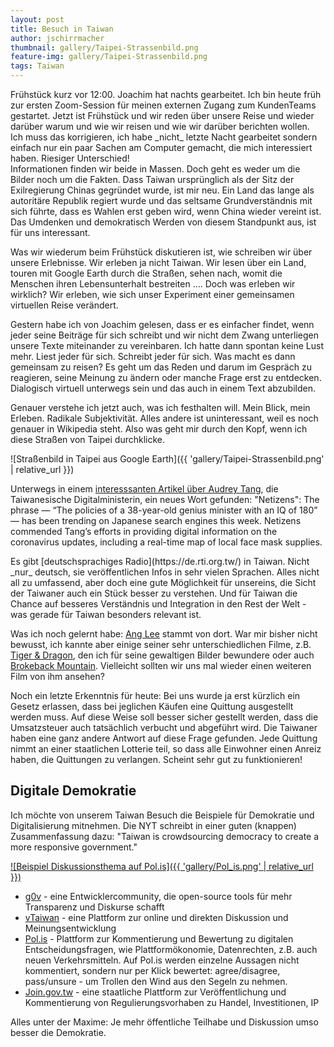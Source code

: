```yaml
---
layout: post
title: Besuch in Taiwan
author: jschirrmacher
thumbnail: gallery/Taipei-Strassenbild.png
feature-img: gallery/Taipei-Strassenbild.png
tags: Taiwan
---
```

<div class="author christiane"></div>
Frühstück kurz vor 12:00. Joachim hat nachts gearbeitet. Ich bin heute früh zur ersten Zoom-Session für meinen externen Zugang zum KundenTeams gestartet. Jetzt ist Frühstück und wir reden über unsere Reise und wieder darüber warum und wie wir reisen und wie wir darüber berichten wollen.

<div class="author joachim"></div>
Ich muss das korrigieren, ich habe _nicht_ letzte Nacht gearbeitet sondern einfach nur ein paar Sachen am Computer gemacht, die mich interessiert haben. Riesiger Unterschied!

<div class="author christiane"></div>
Informationen finden wir beide in Massen. Doch geht es weder um die Bilder noch um die Fakten. Dass Taiwan ursprünglich als der Sitz der Exilregierung Chinas gegründet wurde, ist mir neu. Ein Land das lange als autoritäre Republik regiert wurde und das seltsame Grundverständnis mit sich führte, dass es Wahlen erst geben wird, wenn China wieder vereint ist. Das Umdenken und demokratisch Werden von diesem Standpunkt aus, ist für uns interessant.

Was wir wiederum beim Frühstück diskutieren ist, wie schreiben wir über unsere Erlebnisse. Wir erleben ja nicht Taiwan. Wir lesen über ein Land, touren mit Google Earth durch die Straßen, sehen nach, womit die Menschen ihren Lebensunterhalt bestreiten .... Doch was erleben wir wirklich? Wir erleben, wie sich unser Experiment einer gemeinsamen virtuellen Reise verändert.

Gestern habe ich von Joachim gelesen, dass er es einfacher findet, wenn jeder seine Beiträge für sich schreibt und wir nicht dem Zwang unterliegen unsere Texte miteinander zu vereinbaren. Ich hatte dann spontan keine Lust mehr. Liest jeder für sich. Schreibt jeder für sich. Was macht es dann gemeinsam zu reisen? Es geht um das Reden und darum im Gespräch zu reagieren, seine Meinung zu ändern oder manche Frage erst zu entdecken. Dialogisch virtuell unterwegs sein und das auch in einem Text abzubilden.

Genauer verstehe ich jetzt auch, was ich festhalten will. Mein Blick, mein Erleben. Radikale Subjektivität. Alles andere ist uninteressant, weil es noch genauer in Wikipedia steht. Also was geht mir durch den Kopf, wenn ich diese Straßen von Taipei durchklicke.

![Straßenbild in Taipei aus Google Earth]({{ 'gallery/Taipei-Strassenbild.png' | relative_url }})

Unterwegs in einem [interesssanten Artikel über Audrey Tang](https://international.thenewslens.com/article/132023), die Taiwanesische Digitalministerin, ein neues Wort gefunden: "Netizens": The phrase — “The policies of a 38-year-old genius minister with an IQ of 180” — has been trending on Japanese search engines this week. Netizens commended Tang’s efforts in providing digital information on the coronavirus updates, including a real-time map of local face mask supplies.

<div class="author joachim"></div>
Es gibt [deutschsprachiges Radio](https://de.rti.org.tw/) in Taiwan. Nicht _nur_ deutsch, sie veröffentlichen Infos in sehr vielen Sprachen. Alles nicht all zu umfassend, aber doch eine gute Möglichkeit für unsereins, die Sicht der Taiwaner auch ein Stück besser zu verstehen. Und für Taiwan die Chance auf besseres Verständnis und Integration in den Rest der Welt - was gerade für Taiwan besonders relevant ist.

Was ich noch gelernt habe: [Ang Lee](https://www.imdb.com/name/nm0000487/?ref_=fn_al_nm_1) stammt von dort. War mir bisher nicht bewusst, ich kannte aber einige seiner sehr unterschiedlichen Filme, z.B. [Tiger & Dragon](https://www.imdb.com/title/tt0190332/?ref_=nm_flmg_dr_11), den ich für seine gewaltigen Bilder bewundere oder auch [Brokeback Mountain](https://www.imdb.com/title/tt0388795/?ref_=nm_flmg_dr_7). Vielleicht sollten wir uns mal wieder einen weiteren Film von ihm ansehen?

Noch ein letzte Erkenntnis für heute: Bei uns wurde ja erst kürzlich ein Gesetz erlassen, dass bei jeglichen Käufen eine Quittung ausgestellt werden muss. Auf diese Weise soll besser sicher gestellt werden, dass die Umsatzsteuer auch tatsächlich verbucht und abgeführt wird. Die Taiwaner haben eine ganz andere Antwort auf diese Frage gefunden. Jede Quittung nimmt an einer staatlichen Lotterie teil, so dass alle Einwohner einen Anreiz haben, die Quittungen zu verlangen. Scheint sehr gut zu funktionieren!

## Digitale Demokratie

<div class="author christiane"></div>
Ich möchte von unserem Taiwan Besuch die Beispiele für Demokratie und Digitalisierung mitnehmen. Die NYT schreibt in einer guten (knappen) Zusammenfassung dazu: "Taiwan is crowdsourcing democracy to create a more responsive government." 

[![Beispiel Diskussionsthema auf Pol.is]({{ 'gallery/Pol_is.png' | relative_url }})](https://pol.is)

- [g0v](http://g0v.asia/) - eine Entwicklercommunity, die open-source tools für mehr Transparenz und Diskurse schafft
- [vTaiwan](https://vtaiwan.tw/) - eine Plattform zur online und direkten Diskussion und Meinungsentwicklung
- [Pol.is](https://pol.is) - Plattform zur Kommentierung und Bewertung zu digitalen Entscheidungsfragen, wie Plattformökonomie, Datenrechten, z.B. auch neuen Verkehrsmitteln. Auf Pol.is werden einzelne Aussagen nicht kommentiert, sondern nur per Klick bewertet: agree/disagree, pass/unsure - um Trollen den Wind aus den Segeln zu nehmen.
- [Join.gov.tw](https://join.gov.tw/) - eine staatliche Plattform zur Veröffentlichung und Kommentierung von Regulierungsvorhaben zu Handel, Investitionen, IP

Alles unter der Maxime: Je mehr öffentliche Teilhabe und Diskussion umso besser die Demokratie. 
